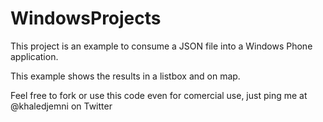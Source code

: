 # WindowsProjects

This project is an example to consume a JSON file into a Windows Phone application.

This example shows the results in a listbox and on map.

Feel free to fork or use this code even for comercial use, just ping me at @khaledjemni on Twitter
